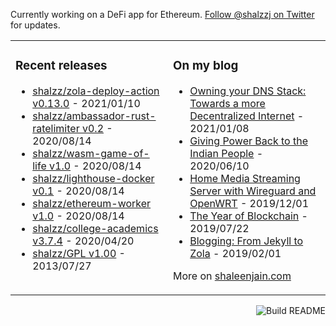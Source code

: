 Currently working on a DeFi app for Ethereum. [Follow @shalzzj on Twitter](https://twitter.com/shalzzj) for updates.

<table><tr><td valign="top" style="width: 50%;">

### Recent releases
<!-- recent_releases starts -->
* [shalzz/zola-deploy-action v0.13.0](https://github.com/shalzz/zola-deploy-action/releases/tag/v0.13.0) - 2021/01/10
* [shalzz/ambassador-rust-ratelimiter v0.2](https://github.com/shalzz/ambassador-rust-ratelimiter/releases/tag/v0.2) - 2020/08/14
* [shalzz/wasm-game-of-life v1.0](https://github.com/shalzz/wasm-game-of-life/releases/tag/v1.0) - 2020/08/14
* [shalzz/lighthouse-docker v0.1](https://github.com/shalzz/lighthouse-docker/releases/tag/v0.1) - 2020/08/14
* [shalzz/ethereum-worker v1.0](https://github.com/shalzz/ethereum-worker/releases/tag/v1.0) - 2020/08/14
* [shalzz/college-academics v3.7.4](https://github.com/shalzz/college-academics/releases/tag/v3.7.4) - 2020/04/20
* [shalzz/GPL v1.00](https://github.com/shalzz/GPL/releases/tag/v1.00) - 2013/07/27
<!-- recent_releases ends -->
</td><td valign="top" style="width: 50%;">

### On my blog
<!-- blog starts -->
* [Owning your DNS Stack: Towards a more Decentralized Internet](https://shaleenjain.com/blog/decentralized-dns/) - 2021/01/08
* [Giving Power Back to the Indian People](https://shaleenjain.com/blog/federal-system-india/) - 2020/06/10
* [Home Media Streaming Server with Wireguard and OpenWRT](https://shaleenjain.com/blog/streaming-server/) - 2019/12/01
* [The Year of Blockchain](https://shaleenjain.com/blog/the-year-of-blockchain/) - 2019/07/22
* [Blogging: From Jekyll to Zola](https://shaleenjain.com/blog/switching-blog-to-zola/) - 2019/02/01
<!-- blog ends -->
More on [shaleenjain.com](https://shaleenjain.com/)
</td></tr></table>

<a href="https://github.com/shalzz/shalzz/actions"><img src="https://github.com/shalzz/shalzz/workflows/Build%20README/badge.svg" align="right" alt="Build README"></a>
